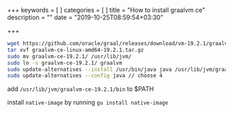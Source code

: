 +++
keywords = [
]
categories = [
]
title = "How to install graalvm ce"
description = ""
date = "2019-10-25T08:59:54+03:30"

+++
```bash
wget https://github.com/oracle/graal/releases/download/vm-19.2.1/graalvm-ce-linux-amd64-19.2.1.tar.gz
tar xvf graalvm-ce-linux-amd64-19.2.1.tar.gz
sudo mv graalvm-ce-19.2.1/ /usr/lib/jvm/
sudo ln -s graalvm-ce-19.2.1/ graalvm
sudo update-alternatives --install /usr/bin/java java /usr/lib/jvm/graalvm/bin/java 4
sudo update-alternatives --config java // choose 4
```

add `/usr/lib/jvm/graalvm-ce-19.2.1/bin` to $PATH

install `native-image` by running `gu install native-image`
